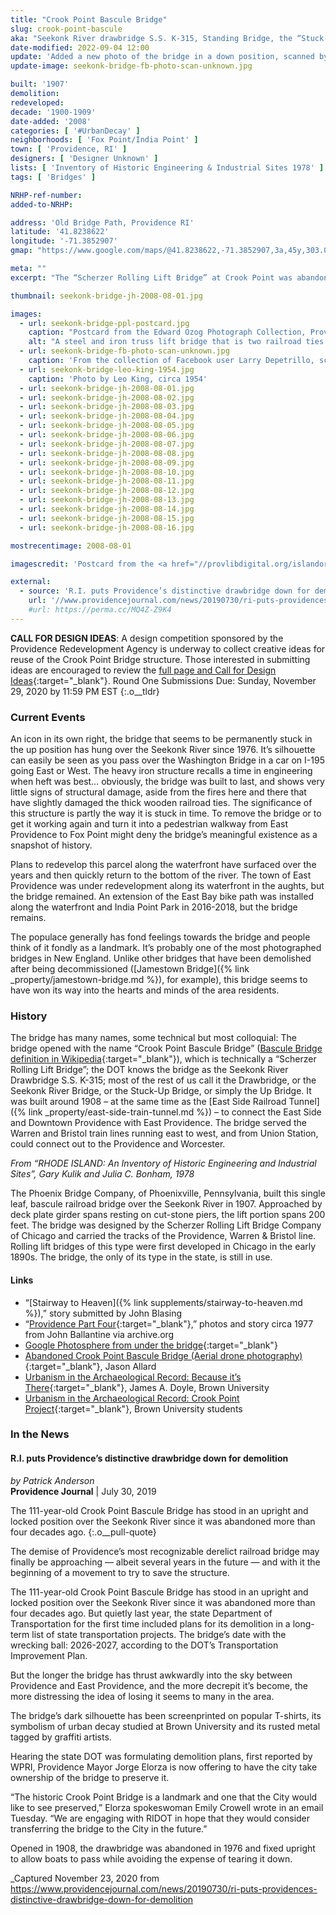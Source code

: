 ```yaml
---
title: "Crook Point Bascule Bridge"
slug: crook-point-bascule
aka: "Seekonk River drawbridge S.S. K-315, Standing Bridge, the “Stuck-up Bridge”"
date-modified: 2022-09-04 12:00
update: 'Added a new photo of the bridge in a down position, scanned by Facebook user Larry Depetrillo'
update-image: seekonk-bridge-fb-photo-scan-unknown.jpg

built: '1907'
demolition: 
redeveloped: 
decade: '1900-1909'
date-added: '2008'
categories: [ '#UrbanDecay' ]
neighborhoods: [ 'Fox Point/India Point' ]
town: [ 'Providence, RI' ]
designers: [ 'Designer Unknown' ]
lists: [ 'Inventory of Historic Engineering & Industrial Sites 1978' ]
tags: [ 'Bridges' ]

NRHP-ref-number:
added-to-NRHP:

address: 'Old Bridge Path, Providence RI'
latitude: '41.8238622'
longitude: '-71.3852907'
gmap: "https://www.google.com/maps/@41.8238622,-71.3852907,3a,45y,303.03h,79.62t/data=!3m8!1e1!3m6!1sAF1QipMlk7krCpgNSVec1FizfIYWWUmv7ycq6FN3jOEj!2e10!3e11!6shttps:%2F%2Flh5.googleusercontent.com%2Fp%2FAF1QipMlk7krCpgNSVec1FizfIYWWUmv7ycq6FN3jOEj%3Dw203-h100-k-no-pi0-ya23.371279-ro-0-fo100!7i8704!8i4352"

meta: ""
excerpt: "The “Scherzer Rolling Lift Bridge” at Crook Point was abandoned in 1976 but once carried Providence, East Providence, Warren, & Bristol train lines"

thumbnail: seekonk-bridge-jh-2008-08-01.jpg

images:
  - url: seekonk-bridge-ppl-postcard.jpg
    caption: "Postcard from the Edward Ozog Photograph Collection, Providence Public Library"
    alt: "A steel and iron truss lift bridge that is two railroad ties wide and ever since 1976, stuck in the up position to allow boats to pass underneath and they travel up and down the Seekonk river"
  - url: seekonk-bridge-fb-photo-scan-unknown.jpg
    caption: 'From the collection of Facebook user Larry Depetrillo, scanned from RI Annual Reports; date unknown'
  - url: seekonk-bridge-leo-king-1954.jpg
    caption: 'Photo by Leo King, circa 1954'
  - url: seekonk-bridge-jh-2008-08-01.jpg
  - url: seekonk-bridge-jh-2008-08-02.jpg
  - url: seekonk-bridge-jh-2008-08-03.jpg
  - url: seekonk-bridge-jh-2008-08-04.jpg
  - url: seekonk-bridge-jh-2008-08-05.jpg
  - url: seekonk-bridge-jh-2008-08-06.jpg
  - url: seekonk-bridge-jh-2008-08-07.jpg
  - url: seekonk-bridge-jh-2008-08-08.jpg
  - url: seekonk-bridge-jh-2008-08-09.jpg
  - url: seekonk-bridge-jh-2008-08-10.jpg
  - url: seekonk-bridge-jh-2008-08-11.jpg
  - url: seekonk-bridge-jh-2008-08-12.jpg
  - url: seekonk-bridge-jh-2008-08-13.jpg
  - url: seekonk-bridge-jh-2008-08-14.jpg
  - url: seekonk-bridge-jh-2008-08-15.jpg
  - url: seekonk-bridge-jh-2008-08-16.jpg

mostrecentimage: 2008-08-01

imagescredit: 'Postcard from the <a href="//provlibdigital.org/islandora/object/islandora%3A18026?solr_nav%5Bid%5D=98be77496b1046ab0dfe&solr_nav%5Bpage%5D=0&solr_nav%5Boffset%5D=3" target="_blank">Providence Public Library Digital Collection</a>, photo scan from Larry Depetrillo, and a photo by <a href="http://photos.nerail.org/showpic/?photo=2004051712391620075.jpg&amp;order=byyear&amp;page=8&amp;key=1954" target="_blank">Leo King</a>.'

external:
  - source: 'R.I. puts Providence’s distinctive drawbridge down for demolition, Providence Journal'
    url: '//www.providencejournal.com/news/20190730/ri-puts-providences-distinctive-drawbridge-down-for-demolition--poll'
    #url: https://perma.cc/MQ4Z-Z9K4
---
```


**CALL FOR DESIGN IDEAS**: A design competition sponsored by the Providence Redevelopment Agency is underway to collect creative ideas for reuse of the Crook Point Bridge structure. Those interested in submitting ideas are encouraged to review the [full page and Call for Design Ideas](//www.providenceri.gov/planning/crook-point-bridge/){:target="_blank"}. Round One Submissions Due: Sunday, November 29, 2020 by 11:59 PM EST
{:.o__tldr}

### Current Events

An icon in its own right, the bridge that seems to be permanently stuck in the up position has hung over the Seekonk River since 1976. It’s silhouette can easily be seen as you pass over the Washington Bridge in a car on I-195 going East or West. The heavy iron structure recalls a time in engineering when heft was best… obviously, the bridge was built to last, and shows very little signs of structural damage, aside from the fires here and there that have slightly damaged the thick wooden railroad ties. The significance of this structure is partly the way it is stuck in time. To remove the bridge or to get it working again and turn it into a pedestrian walkway from East Providence to Fox Point might deny the bridge’s meaningful existence as a snapshot of history.

Plans to redevelop this parcel along the waterfront have surfaced over the years and then quickly return to the bottom of the river. The town of East Providence was under  redevelopment along its waterfront in the aughts, but the bridge remained. An extension of the East Bay bike path was installed along the waterfront and India Point Park in 2016-2018, but the bridge remains. 

The populace generally has fond feelings towards the bridge and people think of it fondly as a landmark. It’s probably one of the most photographed bridges in New England. Unlike other bridges that have been demolished after being decommissioned ([Jamestown Bridge]({% link _property/jamestown-bridge.md %}), for example), this bridge seems to have won its way into the hearts and minds of the area residents.


### History

The bridge has many names, some technical but most colloquial: The bridge opened with the name “Crook Point Bascule Bridge” ([Bascule Bridge definition in Wikipedia](//en.wikipedia.org/wiki/Bascule_bridge){:target="_blank"}), which is technically a “Scherzer Rolling Lift Bridge”; the DOT knows the bridge as the Seekonk River Drawbridge S.S. K-315; most of the rest of us call it the Drawbridge, or the Seekonk River Bridge, or the Stuck-Up Bridge, or simply the Up Bridge. It was built around 1908 – at the same time as the [East Side Railroad Tunnel]({% link _property/east-side-train-tunnel.md %}) – to connect the East Side and Downtown Providence with East Providence. The bridge served the Warren and Bristol train lines running east to west, and from Union Station, could connect out to the Providence and Worcester.

_From “RHODE ISLAND: An Inventory of Historic Engineering and Industrial Sites”, Gary Kulik and Julia C. Bonham, 1978_

The Phoenix Bridge Company, of Phoenixville, Pennsylvania, built this single leaf, bascule railroad bridge over the Seekonk River in 1907. Approached by deck plate girder spans resting on cut-stone piers, the lift portion spans 200 feet. The bridge was designed by the Scherzer Rolling Lift Bridge Company of Chicago and carried the tracks of the Providence, Warren & Bristol line. Rolling lift bridges of this type were first developed in Chicago in the early 1890s. The bridge, the only of its type in the state, is still in use. 


#### Links

+ “[Stairway to Heaven]({% link supplements/stairway-to-heaven.md %}),” story submitted by John Blasing
+ “[Providence Part Four](//web.archive.org/web/20130514121409/open.salon.com/blog/designanator/2008/08/10/providence_part_four){:target="_blank"},” photos and story circa 1977 from John Ballantine via archive.org
+ [Google Photosphere from under the bridge](//www.google.com/maps/@41.8239096,-71.3852582,3a,75y,184.69h,148.06t/data=!3m8!1e1!3m6!1sAF1QipMMD-Bp1m9kbVcnos_8Rf3bmMjPuWkcfAgKN_IZ!2e10!3e11!6shttps:%2F%2Flh5.googleusercontent.com%2Fp%2FAF1QipMMD-Bp1m9kbVcnos_8Rf3bmMjPuWkcfAgKN_IZ%3Dw203-h100-k-no-pi-0-ya284.9947-ro0-fo100!7i7680!8i3840){:target="_blank"}
+ [Abandoned Crook Point Bascule Bridge (Aerial drone photography)](//www.youtube.com/watch?v=jknNV0eKVss){:target="_blank"}, Jason Allard
+ [Urbanism in the Archaeological Record: Because it’s There](//www.brown.edu/Departments/Joukowsky_Institute/courses/urbanism/4700.html){:target="_blank"}, James A. Doyle, Brown University
+ [Urbanism in the Archaeological Record: Crook Point Project](//brown.edu/Departments/Joukowsky_Institute/courses/urbanism/3903.html){:target="_blank"}, Brown University students


### In the News

#### R.I. puts Providence’s distinctive drawbridge down for demolition

_by Patrick Anderson_  
**Providence Journal** | July 30, 2019 

The 111-year-old Crook Point Bascule Bridge has stood in an upright and locked position over the Seekonk River since it was abandoned more than four decades ago.
{:.o__pull-quote}

The demise of Providence’s most recognizable derelict railroad bridge may finally be approaching — albeit several years in the future — and with it the beginning of a movement to try to save the structure.

The 111-year-old Crook Point Bascule Bridge has stood in an upright and locked position over the Seekonk River since it was abandoned more than four decades ago. But quietly last year, the state Department of Transportation for the first time included plans for its demolition in a long-term list of state transportation projects. The bridge’s date with the wrecking ball: 2026-2027, according to the DOT’s Transportation Improvement Plan.

But the longer the bridge has thrust awkwardly into the sky between Providence and East Providence, and the more decrepit it’s become, the more distressing the idea of losing it seems to many in the area.

The bridge’s dark silhouette has been screenprinted on popular T-shirts, its symbolism of urban decay studied at Brown University and its rusted metal tagged by graffiti artists.

Hearing the state DOT was formulating demolition plans, first reported by WPRI, Providence Mayor Jorge Elorza is now offering to have the city take ownership of the bridge to preserve it.

“The historic Crook Point Bridge is a landmark and one that the City would like to see preserved,” Elorza spokeswoman Emily Crowell wrote in an email Tuesday. “We are engaging with RIDOT in hope that they would consider transferring the bridge to the City in the future.”

Opened in 1908, the drawbridge was abandoned in 1976 and fixed upright to allow boats to pass while avoiding the expense of tearing it down.

_Captured November 23, 2020 from https://www.providencejournal.com/news/20190730/ri-puts-providences-distinctive-drawbridge-down-for-demolition
